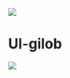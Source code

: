 ![](http://ui.gilob.in/@asset/github.png)

# UI-gilob
![](http://ui.gilob.in/@asset/Screenshot.png)
